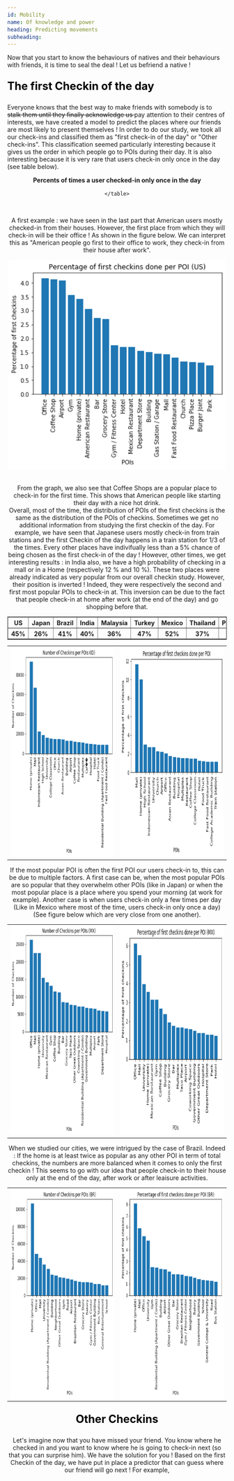 ```yaml
---
id: Mobility
name: Of knowledge and power
heading: Predicting movements
subheading: 
---
```


Now that you start to know the behaviours of natives and their behaviours with friends, it is time to seal the deal ! Let us befriend a native ! <br>
<p style="color:black;font-size:25px;"><b>The first Checkin of the day</b></p>

Everyone knows that the best way to make friends with somebody is to <s> stalk them until they finally acknowledge us </s> pay attention to their centres of interests, we have created a model to predict the places where our friends are most likely to present themselves ! In order to do our study, we took all our check-ins and classified them as "first check-in of the day" or "Other check-ins". This classification seemed particularly interesting because it gives us the order in which people go to POIs during their day. It is also interesting because it is very rare that users check-in only once in the day (see table below).<br>

<html>
<center>
  <head>
    <title>Percents of times a user checked-in only once in the day</title>
    <b>Percents of times a user checked-in only once in the day</b>
  </head>
  <body>
    <table border="1">
      <tr>
        <th>US</th>
        <th>Japan</th>
        <th>Brazil</th>
        <th>India</th>
        <th>Malaysia</th>
        <th>Turkey</th>
        <th>Mexico</th>
        <th>Thailand</th>
        <th>Phillipines</th>
      </tr>
      <tr>
        <th>45%</th>
        <th>26%</th>
        <th>41%</th>
        <th>40%</th>
        <th>36%</th>
        <th>47%</th>
        <th>52%</th>
        <th>37%</th>
        <th>36%</th>
      </tr>
      
    </table>
  </body>
  </center>
</html><br>

A first example : we have seen in the last part that American users mostly checked-in from their houses. However, the first place from which they will check-in will be their office ! As shown in the figure below. We can interpret this as "American people go first to their office to work, they check-in from their house after work".

<tr>
<center><img src="img/first_POI_USA.png" alt="drawing" width=500 height=480/></center>
<tr/> <br>

From the graph, we also see that Coffee Shops are a popular place to check-in for the first time. This shows that American people like starting their day with a nice hot drink. <br>
Overall, most of the time, the distribution of POIs of the first checkins is the same as the distribution of the POIs of checkins. Sometimes we get no additional information from studying the first checkin of the day. For example, we have seen that Japanese users mostly check-in from train stations and the first Checkin of the day happens in a train station for 1/3 of the times. Every other places have indivifually less than a 5% chance of being chosen as the first check-in of the day ! However, other times, we get interesting results : in India also, we have a high probability of checking in a mall or in a Home (respectively 12 % and 10 %). These two places were already indicated as very popular from our overall checkin study. However, their position is inverted ! Indeed,  they were respectively the second and first most popular POIs to check-in at. This inversion can be due to the fact that people check-in at home after work (at the end of the day) and go shopping before that.<br>
<table>
<center>
  <tr>
    <td><img src="img/Number_checkins_per_poi_ID.png" width=500 height=480></td>
    <td><img src="img/first_POI_India.png" width=500 height=480></td>
  </tr>
  </center>
</table>
If the most popular POI is often the first POI our users check-in to, this can be due to multiple factors. A first case can be, when the most popular POIs are so popular that they overwhelm other POIs (like in Japan) or when the most popular place is a place where you spend your morning (at work for example). Another case is when users check-in only a few times per day (Like in Mexico where most of the time, users check-in only once a day)(See figure below which are very close from one another).

<table>
<center>
  <tr>
    <td><img src="img/Number_checkins_per_poi_Mexico.png" width=500 height=480></td>
    <td><img src="img/first_POI_Mexico.png" width=500 height=480></td>
  </tr>
  </center>
</table>
When we studied our cities, we were intrigued by the case of Brazil. Indeed : If the home is at least twice as popular as any other POI in term of total checkins, the numbers are more balanced when it comes to only the first checkin ! This seems to go with our idea that people check-in to their house only at the end of the day, after work or after leaisure activities.
<table>
<center>
  <tr>
    <td><img src="img/Number_checkins_per_poi_BR.png" width=500 height=480></td>
    <td><img src="img/first_POI_BR.png" width=500 height=480></td>
  </tr>
  </center>
</table>

<p style="color:black;font-size:25px;"><b>Other Checkins</b></p>

Let's imagine now that you have missed your friend. You know where he checked in and you want to know where he is going to check-in next (so that you can surprise him). We have the solution for you ! Based on the first Checkin of the day, we have put in place a predictor that can guess where our friend will go next ! For example, 
